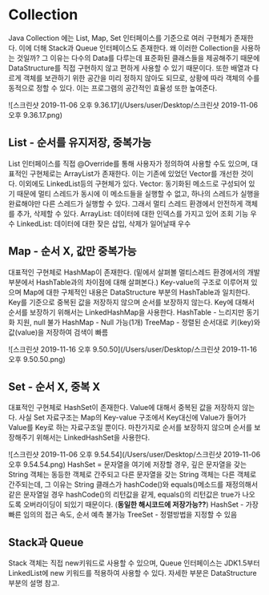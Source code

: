 # Collection

Java  Collection 에는 List, Map, Set 인터페이스를 기준으로 여러 구현체가 존재한다. 이에 더해 Stack과 Queue 인터페이스도 존재한다. 왜 이러한 Collection을 사용하는 것일까? 그 이유는 다수의 Data를 다루는데 표준화된 클래스들을 제공해주기 때문에 DataStructure를 직접 구현하지 않고 편하게 사용할 수 있기 때문이다. 또한 배열과 다르게 객체를 보관하기 위한 공간을 미리 정하지 않아도 되므로, 상황에 따라 객체의 수를 동적으로 정할 수 있다. 이는 프로그램의 공간적인 효율성 또한 높여준다.

![스크린샷 2019-11-06 오후 9.36.17](/Users/user/Desktop/스크린샷 2019-11-06 오후 9.36.17.png)

## List - 순서를 유지저장, 중복가능

List 인터페이스를 직접 @Override를 통해 사용자가 정의하여 사용할 수도 있으며, 대표적인 구현체로는 ArrayList가 존재한다. 이는 기존에 있었던 Vector를 개선한 것이다. 이외에도 LinkedList등의 구현체가 있다.
Vector: 동기화된 메소드로 구성되어 있기 때문에 멀티 스레드가 동시에 이 메소드들을 실행할 수 없고, 하나의 스레드가 실행을 완료해야만 다른 스레드가 실행할 수 있다. 그래서 멀티 스레드 환경에서 안전하게 객체를 추가, 삭제할 수 있다.
ArrayList: 데이터에 대한 인덱스를 가지고 있어 조회 기능 우수
LinkedList: 데이터에 대한 잦은 삽입, 삭제가 일어날때 우수

## Map - 순서 X, 값만 중복가능

대표적인 구현체로 HashMap이 존재한다. (밑에서 살펴볼 멀티스레드 환경에서의 개발부분에서 HashTable과의 차이점에 대해 살펴본다.) Key-value의 구조로 이루어져 있으며 Map에 대한 구체적인 내용은 DataStructure 부분의 HashTable과 일치한다. Key를 기준으로 중복된 값을 저장하지 않으며 순서를 보장하지 않는다. Key에 대해서 순서를 보장하기 위해서는 LinkedHashMap을 사용한다.
HashTable - 느리지만 동기화 지원, null 불가
HashMap - Null 가능(1개)
TreeMap - 정렬된 순서대로 키(key)와 값(value)을 저장하여 검색이 빠름

![스크린샷 2019-11-16 오후 9.50.50](/Users/user/Desktop/스크린샷 2019-11-16 오후 9.50.50.png)

## Set - 순서 X, 중복 X

대표적인 구현체로 HashSet이 존재한다. Value에 대해서 중복된 값을 저장하지 않는다. 사실 Set 자료구조는 Map의 Key-value 구조에서 Key대신에 Value가 들어가 Value를 Key로 하는 자료구조일 뿐이다. 마찬가지로 순서를 보장하지 않으며 순서를 보장해주기 위해서는 LinkedHashSet을 사용한다.

![스크린샷 2019-11-06 오후 9.54.54](/Users/user/Desktop/스크린샷 2019-11-06 오후 9.54.54.png) 
HashSet = 문자열을 여기에 저장할 경우, 깊은 문자열을 갖는 String 객체는 동등한 객체로 간주되고 다른 문자열을 갖는 String 객체는 다른 객체로 간주되는데, 그 이유는 String 클래스가 hashCode()와 equals()메소드를 재정의해서 같은 문자열일 경우 hashCode()의 리턴값을 같게, equals()의 리턴값은 true가 나오도록 오버라이딩이 되있기 때문이다. (**동일한 해시코드에 저장가능??**)
HashSet - 가장 빠른 임의의 접근 속도, 순서 예측 불가능
TreeSet - 정렬방법을 지정할 수 있음

## Stack과 Queue

Stack 객체는 직접 new키워드로 사용할 수 있으며, Queue 인터페이스는 JDK1.5부터 LinkedList에 new 키워드를 적용하여 사용할 수 있다. 자세한 부분은 DataStructure 부분의 설명 참고.